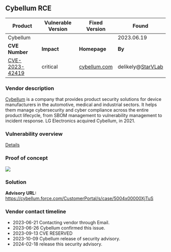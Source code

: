## Cybellum RCE

| Product        | Vulnerable Version | Fixed Version                         | Found                                             |
| -------------- | ------------------ | ------------------------------------- | ------------------------------------------------- |
| Cybellum       |                    |                                       | 2023.06.19                                        |
| **CVE Number** | **Impact**         | **Homepage**                          | **By**                                            |
| [CVE-2023-42419](https://cve.mitre.org/cgi-bin/cvename.cgi?name=CVE-2023-42419) | critical           | [cybellum.com](https://cybellum.com/) | delikely@[StarVLab](http://starvlab.qianxin.com/) |

### Vendor description
[Cybellum](https://cybellum.com/) is a company that provides product security solutions for device manufacturers in the automotive, medical and industrial sectors. It helps them manage cybersecurity and cyber compliance across the entire product lifecycle, from SBOM management to vulnerability management to incident response. LG Electronics acquired Cybellum, in 2021.


### Vulnerability overview

[Details](https://delikely.github.io/2024/02/18/Cybellum-RCE/)


### Proof of concept
![](https://delikely.eu.org/2024/02/18/Cybellum-RCE/cybellum_backdoor_exp.gif)


### Solution

**Advisory URL:** https://cybellum.force.com/CustomerPortal/s/case/5004x00000XjTuS

### Vendor contact timeline

- 2023-06-21 Contacting vendor through Email.
- 2023-06-26 Cybellum confirmed this issue.
- 2023-09-13 CVE RESERVED
- 2023-10-09 Cybellum release of security advisory.
- 2024-02-18 release this security advisory.


